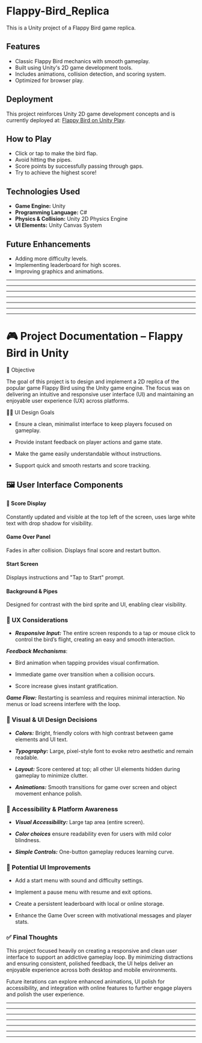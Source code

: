 # Flappy-Bird_Replica

This is a Unity project of a Flappy Bird game replica.

## Features
- Classic Flappy Bird mechanics with smooth gameplay.
- Built using Unity's 2D game development tools.
- Includes animations, collision detection, and scoring system.
- Optimized for browser play.

## Deployment
This project reinforces Unity 2D game development concepts and is currently deployed at:
[Flappy Bird on Unity Play](https://play.unity.com/en/games/84eb0d47-f9a3-4233-80aa-855d452554f7/flappy-bird).

## How to Play
- Click or tap to make the bird flap.
- Avoid hitting the pipes.
- Score points by successfully passing through gaps.
- Try to achieve the highest score!

## Technologies Used
- **Game Engine:** Unity
- **Programming Language:** C#
- **Physics & Collision:** Unity 2D Physics Engine
- **UI Elements:** Unity Canvas System

## Future Enhancements
- Adding more difficulty levels.
- Implementing leaderboard for high scores.
- Improving graphics and animations.
---
---
---
---
---
---
---

# 🎮 Project Documentation – Flappy Bird in Unity

🧭 Objective

The goal of this project is to design and implement a 2D replica of the popular game Flappy Bird using the Unity game engine. The focus was on delivering an intuitive and responsive user interface (UI) and maintaining an enjoyable user experience (UX) across platforms.

👨‍💻 UI Design Goals

- Ensure a clean, minimalist interface to keep players focused on gameplay.

- Provide instant feedback on player actions and game state.

- Make the game easily understandable without instructions.

- Support quick and smooth restarts and score tracking.

## 🖼️ User Interface Components


#### 🏅 Score Display  
Constantly updated and visible at the top left of the screen, uses large white text with drop shadow for visibility.


#### Game Over Panel

Fades in after collision. Displays final score and restart button.

 #### Start Screen

Displays instructions and "Tap to Start" prompt.

#### Background & Pipes

Designed for contrast with the bird sprite and UI, enabling clear visibility.

### 🧠 UX Considerations

- ***Responsive Input:*** The entire screen responds to a tap or mouse click to control the bird’s flight, creating an easy and smooth interaction.

***Feedback Mechanisms***:

- Bird animation when tapping provides visual confirmation.

- Immediate game over transition when a collision occurs.

- Score increase gives instant gratification.

***Game Flow:*** Restarting is seamless and requires minimal interaction. No menus or load screens interfere with the loop.

### 🎨 Visual & UI Design Decisions



- ***Colors:*** Bright, friendly colors with high contrast between game elements and UI text.

- ***Typography:*** Large, pixel-style font to evoke retro aesthetic and remain readable.

- ***Layout:*** Score centered at top; all other UI elements hidden during gameplay to minimize clutter.

- ***Animations:*** Smooth transitions for game over screen and object movement enhance polish.

### 📱 Accessibility & Platform Awareness


- ***Visual Accessibility:*** Large tap area (entire screen).

- ***Color choices*** ensure readability even for users with mild color blindness.

- ***Simple Controls:*** One-button gameplay reduces learning curve.

### 🔄 Potential UI Improvements

- Add a start menu with sound and difficulty settings.

- Implement a pause menu with resume and exit options.

- Create a persistent leaderboard with local or online storage.

- Enhance the Game Over screen with motivational messages and player stats.


### ✅ Final Thoughts

This project focused heavily on creating a responsive and clean user interface to support an addictive gameplay loop. By minimizing distractions and ensuring consistent, polished feedback, the UI helps deliver an enjoyable experience across both desktop and mobile environments.

Future iterations can explore enhanced animations, UI polish for accessibility, and integration with online features to further engage players and polish the user experience.

---
---
---
---
---
---
---